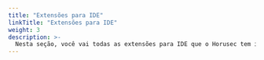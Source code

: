 ```yaml
---
title: "Extensões para IDE"
linkTitle: "Extensões para IDE"
weight: 3
description: >-
  Nesta seção, você vai todas as extensões para IDE que o Horusec tem integração atualmente e sua documentação
---
```

